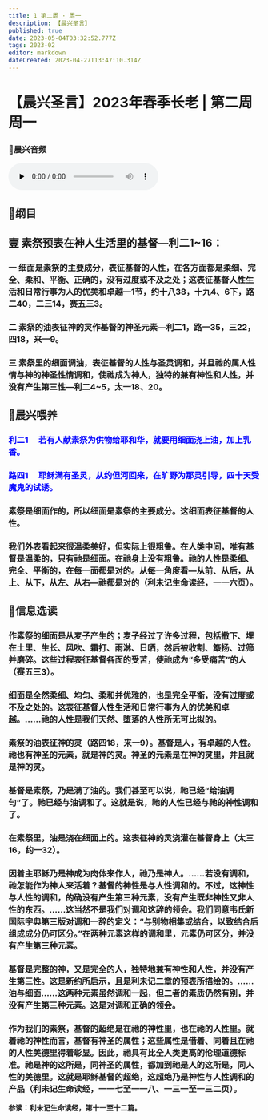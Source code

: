 ```yaml
---
title: 1 第二周 · 周一
description: 【晨兴圣言】
published: true
date: 2023-05-04T03:32:52.777Z
tags: 2023-02
editor: markdown
dateCreated: 2023-04-27T13:47:10.314Z
---
```


# 【晨兴圣言】2023年春季长老 | 第二周周一
### 🎵晨兴音频
<audio id="audio" controls="" preload="none">
      <source id="mp3" src="/2023-02/week2/week2day1.mp3">
</audio>

<!-- Google tag (gtag.js) -->
<script async src="https://www.googletagmanager.com/gtag/js?id=G-1P8709Z16T"></script>
<script>
  window.dataLayer = window.dataLayer || [];
  function gtag(){dataLayer.push(arguments);}
  gtag('js', new Date());

  gtag('config', 'G-1P8709Z16T');
</script>
## 📙纲目

## **壹	素祭预表在神人生活里的基督—利二1~16：**

### 一	细面是素祭的主要成分，表征基督的人性，在各方面都是柔细、完全、柔和、平衡、正确的，没有过度或不及之处；这表征基督人性生活和日常行事为人的优美和卓越—1节，约十八38，十九4、6下，路二40，二三14，赛五三3。

### 二	素祭的油表征神的灵作基督的神圣元素—利二1，路一35，三22，四18，来一9。

### 三	素祭里的细面调油，表征基督的人性与圣灵调和，并且祂的属人性情与神的神圣性情调和，使祂成为神人，独特的兼有神性和人性，并没有产生第三性—利二4~5，太一18、20。

## 📙晨兴喂养
### <font color=blue> **利二1	&emsp;若有人献素祭为供物给耶和华，就要用细面浇上油，加上乳香。** </font>
### <font color=blue> **路四1	&emsp;耶稣满有圣灵，从约但河回来，在旷野为那灵引导，四十天受魔鬼的试诱。** </font>

### 素祭是细面作的，所以细面是素祭的主要成分。这细面表征基督的人性。

### 我们外表看起来很温柔美好，但实际上很粗鲁。在人类中间，唯有基督是温柔的，只有祂是细面。在祂身上没有粗鲁。祂的人性是柔细、完全、平衡的，在每一面都是对的。从每一角度看—从前、从后，从上、从下，从左、从右—祂都是对的（利未记生命读经，一一六页）。

## 📙信息选读

### 作素祭的细面是从麦子产生的；麦子经过了许多过程，包括撒下、埋在土里、生长、风吹、霜打、雨淋、日晒，然后被收割、簸扬、过筛并磨碎。这些过程表征基督各面的受苦，使祂成为“多受痛苦”的人（赛五三3）。

### 细面是全然柔细、均匀、柔和并优雅的，也是完全平衡，没有过度或不及之处的。这表征基督人性生活和日常行事为人的优美和卓越。……祂的人性是我们天然、堕落的人性所无可比拟的。

### 素祭的油表征神的灵（路四18，来一9）。基督是人，有卓越的人性。祂也有神圣的元素，就是神的灵。神圣的元素是在神的灵里，并且就是神的灵。

### 基督是素祭，乃是满了油的。我们甚至可以说，祂已经“给油调匀”了。祂已经与油调和了。这就是说，祂的人性已经与祂的神性调和了。

### 在素祭里，油是浇在细面上的。这表征神的灵浇灌在基督身上（太三16，约一32）。

### 因着主耶稣乃是神成为肉体来作人，祂乃是神人。……若没有调和，祂怎能作为神人来活着？基督的神性是与人性调和的。不过，这神性与人性的调和，的确没有产生第三种元素，没有产生既非神性又非人性的东西。……这当然不是我们对调和这辞的领会。我们同意韦氏新国际字典第三版对调和一辞的定义：“与别物相集或结合，以致结合后组成成分仍可区分。”在两种元素这样的调和里，元素仍可区分，并没有产生第三种元素。

### 基督是完整的神，又是完全的人，独特地兼有神性和人性，并没有产生第三性。这是新约所启示，且是利未记二章的预表所描绘的。……油与细面……这两种元素虽然调和一起，但二者的素质仍然有别，并没有产生第三种元素。这是对调和正确的领会。

### 作为我们的素祭，基督的超绝是在祂的神性里，也在祂的人性里。就着祂的神性而言，基督有神圣的属性；这些属性是借着、同着且在祂的人性美德里得着彰显。因此，祂具有比全人类更高的伦理道德标准。祂是神的这所是，同神圣的属性，都加到祂是人的这所是，同人性的美德里。这就是耶稣基督的超绝，这超绝乃是神性与人性调和的产品（利未记生命读经，一一七至一一八、一三一至一三二页）。

**参读：利未记生命读经，第十一至十二篇。**